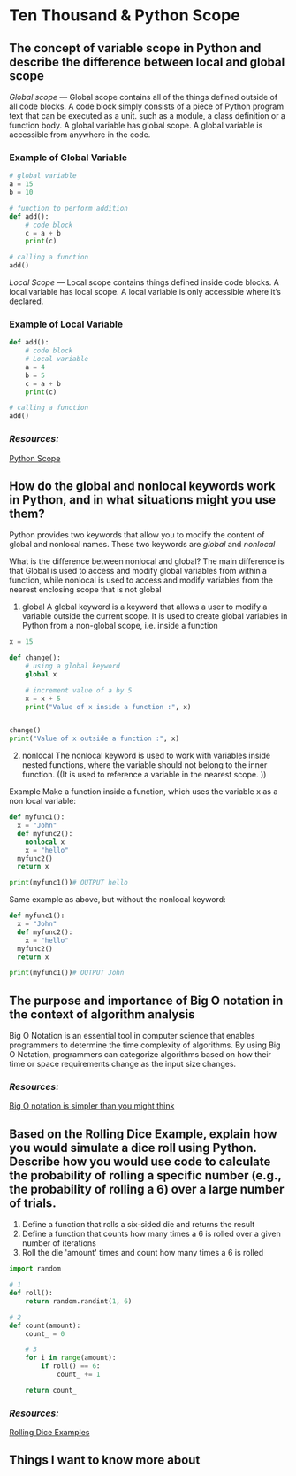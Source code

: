 # Ten Thousand & Python Scope

##  The concept of variable scope in Python and describe the difference between local and global scope

*Global scope* — Global scope contains all of the things defined outside of all code blocks. A code block simply consists of a piece of Python program text that can be executed as a unit. such as a module, a class definition or a function body. A global variable has global scope. A global variable is accessible from anywhere in the code.

### Example of Global Variable

```python
# global variable
a = 15
b = 10

# function to perform addition
def add():
    # code block
	c = a + b
	print(c)

# calling a function
add()
```
*Local Scope* — Local scope contains things defined inside code blocks. A local variable has local scope. A local variable is only accessible where it’s declared.

### Example of Local Variable

```python
def add():
    # code block
    # Local variable
    a = 4
    b = 5
    c = a + b
	print(c)

# calling a function
add()
```

### *Resources:*
[Python Scope](https://realpython.com/python-scope-legb-rule/)

## How do the global and nonlocal keywords work in Python, and in what situations might you use them?
Python provides two keywords that allow you to modify the content of global and nonlocal names. These two keywords are *global* and *nonlocal* 

What is the difference between nonlocal and global? The main difference is that Global is used to access and modify global variables from within a function, while nonlocal is used to access and modify variables from the nearest enclosing scope that is not global

1. global 
A global keyword is a keyword that allows a user to modify a variable outside the current scope. It is used to create global variables in Python from a non-global scope, i.e. inside a function

```python
x = 15

def change():
	# using a global keyword
	global x

	# increment value of a by 5
	x = x + 5
	print("Value of x inside a function :", x)


change()
print("Value of x outside a function :", x)
```
2. nonlocal 
The nonlocal keyword is used to work with variables inside nested functions, where the variable should not belong to the inner function.
((It is used to reference a variable in the nearest scope. ))

Example
Make a function inside a function, which uses the variable x as a non local variable:
```python
def myfunc1():
  x = "John"
  def myfunc2():
    nonlocal x
    x = "hello"
  myfunc2()
  return x

print(myfunc1())# OUTPUT hello
```

Same example as above, but without the nonlocal keyword:
```python
def myfunc1():
  x = "John"
  def myfunc2():
    x = "hello"
  myfunc2()
  return x

print(myfunc1())# OUTPUT John
```

## The purpose and importance of Big O notation in the context of algorithm analysis
Big O Notation is an essential tool in computer science that enables programmers to determine the time complexity of algorithms. By using Big O Notation, programmers can categorize algorithms based on how their time or space requirements change as the input size changes.

### *Resources:*
[Big O notation is simpler than you might think](https://www.youtube.com/watch?v=dNorFNlDbX0)

## Based on the Rolling Dice Example, explain how you would simulate a dice roll using Python. Describe how you would use code to calculate the probability of rolling a specific number (e.g., the probability of rolling a 6) over a large number of trials.

1. Define a function that rolls a six-sided die and returns the result
2. Define a function that counts how many times a 6 is rolled over a given number of iterations
3. Roll the die 'amount' times and count how many times a 6 is rolled

```python
import random

# 1
def roll():
    return random.randint(1, 6)

# 2
def count(amount):
    count_ = 0

    # 3
    for i in range(amount):
        if roll() == 6:
            count_ += 1

    return count_
```
### *Resources:*
[Rolling Dice Examples](https://artofproblemsolving.com/wiki/index.php/Basic_Programming_With_Python#Program_Example_1_3)

## Things I want to know more about